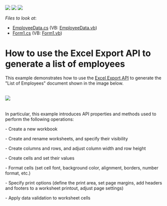 <!-- default badges list -->
![](https://img.shields.io/endpoint?url=https://codecentral.devexpress.com/api/v1/VersionRange/128613249/15.1.3%2B)
[![](https://img.shields.io/badge/Open_in_DevExpress_Support_Center-FF7200?style=flat-square&logo=DevExpress&logoColor=white)](https://supportcenter.devexpress.com/ticket/details/T251723)
[![](https://img.shields.io/badge/📖_How_to_use_DevExpress_Examples-e9f6fc?style=flat-square)](https://docs.devexpress.com/GeneralInformation/403183)
<!-- default badges end -->
<!-- default file list -->
*Files to look at*:

* [EmployeeData.cs](./CS/XLExportExample/EmployeeData.cs) (VB: [EmployeeData.vb](./VB/XLExportExample/EmployeeData.vb))
* [Form1.cs](./CS/XLExportExample/Form1.cs) (VB: [Form1.vb](./VB/XLExportExample/Form1.vb))
<!-- default file list end -->
# How to use the Excel Export API to generate a list of employees


<p>This example demonstrates how to use the <a href="https://documentation.devexpress.com/OfficeFileAPI/114031/Excel-Export-Library">Excel Export API</a> to generate the "List of Employees" document shown in the image below.</p>
<p><br /><img src="https://raw.githubusercontent.com/DevExpress-Examples/how-to-use-the-xl-export-api-to-generate-a-list-of-employees-t251723/15.1.3+/media/ccc75465-0b77-11e5-80bf-00155d62480c.png"> <br /><br /></p>
<p>In particular, this example introduces API properties and methods used to perform the following operations:</p>
<p>- Create a new workbook</p>
<p>- Create and rename worksheets, and specify their visibility</p>
<p>- Create columns and rows, and adjust column width and row height</p>
<p>- Create cells and set their values</p>
<p>- Format cells (set cell font, background color, alignment, borders, number format, etc.)</p>
<p>- Specify print options (define the print area, set page margins, add headers and footers to a worksheet printout, adjust page settings)</p>
<p>- Apply data validation to worksheet cells</p>
